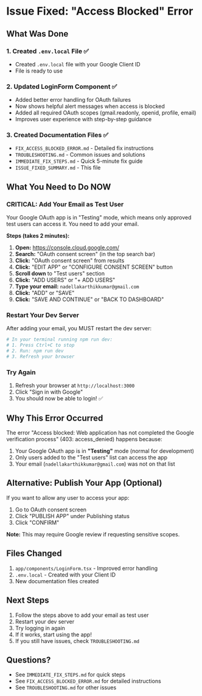 # Issue Fixed: "Access Blocked" Error

## What Was Done

### 1. Created `.env.local` File ✅
- Created `.env.local` file with your Google Client ID
- File is ready to use

### 2. Updated LoginForm Component ✅
- Added better error handling for OAuth failures
- Now shows helpful alert messages when access is blocked
- Added all required OAuth scopes (gmail.readonly, openid, profile, email)
- Improves user experience with step-by-step guidance

### 3. Created Documentation Files ✅
- `FIX_ACCESS_BLOCKED_ERROR.md` - Detailed fix instructions
- `TROUBLESHOOTING.md` - Common issues and solutions
- `IMMEDIATE_FIX_STEPS.md` - Quick 5-minute fix guide
- `ISSUE_FIXED_SUMMARY.md` - This file

## What You Need to Do NOW

### CRITICAL: Add Your Email as Test User

Your Google OAuth app is in "Testing" mode, which means only approved test users can access it. You need to add your email.

**Steps (takes 2 minutes):**

1. **Open:** https://console.cloud.google.com/
2. **Search:** "OAuth consent screen" (in the top search bar)
3. **Click:** "OAuth consent screen" from results
4. **Click:** "EDIT APP" or "CONFIGURE CONSENT SCREEN" button
5. **Scroll down** to "Test users" section
6. **Click:** "ADD USERS" or "+ ADD USERS"
7. **Type your email:** `nadellakarthikkumar@gmail.com`
8. **Click:** "ADD" or "SAVE"
9. **Click:** "SAVE AND CONTINUE" or "BACK TO DASHBOARD"

### Restart Your Dev Server

After adding your email, you MUST restart the dev server:

```bash
# In your terminal running npm run dev:
# 1. Press Ctrl+C to stop
# 2. Run: npm run dev
# 3. Refresh your browser
```

### Try Again

1. Refresh your browser at `http://localhost:3000`
2. Click "Sign in with Google"
3. You should now be able to login! ✅

## Why This Error Occurred

The error "Access blocked: Web application has not completed the Google verification process" (403: access_denied) happens because:

1. Your Google OAuth app is in **"Testing"** mode (normal for development)
2. Only users added to the "Test users" list can access the app
3. Your email (`nadellakarthikkumar@gmail.com`) was not on that list

## Alternative: Publish Your App (Optional)

If you want to allow any user to access your app:
1. Go to OAuth consent screen
2. Click "PUBLISH APP" under Publishing status
3. Click "CONFIRM"

**Note:** This may require Google review if requesting sensitive scopes.

## Files Changed

1. `app/components/LoginForm.tsx` - Improved error handling
2. `.env.local` - Created with your Client ID
3. New documentation files created

## Next Steps

1. Follow the steps above to add your email as test user
2. Restart your dev server
3. Try logging in again
4. If it works, start using the app!
5. If you still have issues, check `TROUBLESHOOTING.md`

## Questions?

- See `IMMEDIATE_FIX_STEPS.md` for quick steps
- See `FIX_ACCESS_BLOCKED_ERROR.md` for detailed instructions  
- See `TROUBLESHOOTING.md` for other issues

